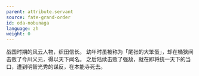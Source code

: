 ```yaml
---
parent: attribute.servant
source: fate-grand-order
id: oda-nobunaga
language: zh
weight: 0
---
```


战国时期的风云人物，织田信长。
幼年时虽被称为「尾张的大笨蛋」，却在桶狭间击败了今川义元，得以天下闻名。
之后陆续击败了强敌，就在即将统一天下的当口，遭到明智光秀的谋反，在本能寺死去。
